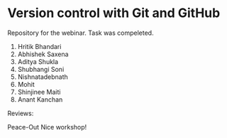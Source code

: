 # Version control with Git and GitHub
 Repository for the webinar.
 Task was compeleted.



1. Hritik Bhandari
2. Abhishek Saxena
3. Aditya Shukla
4. Shubhangi Soni
5. Nishnatadebnath
6. Mohit 
7. Shinjinee Maiti
8. Anant Kanchan






Reviews:

Peace-Out
Nice workshop!


